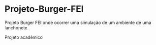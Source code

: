 # Projeto-Burger-FEI

Projeto Burger FEI onde ocorrer uma simulação de um ambiente de uma lanchonete.

Projeto acadêmico

